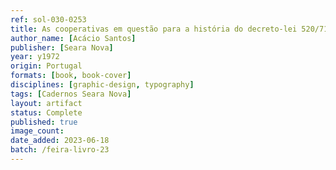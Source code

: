 ```yaml
---
ref: sol-030-0253
title: As cooperativas em questão para a história do decreto-lei 520/71
author_name: [Acácio Santos]
publisher: [Seara Nova]
year: y1972
origin: Portugal
formats: [book, book-cover]
disciplines: [graphic-design, typography]
tags: [Cadernos Seara Nova]
layout: artifact
status: Complete
published: true
image_count:
date_added: 2023-06-18
batch: /feira-livro-23
---
```

